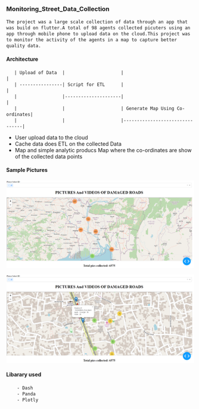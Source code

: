 
### Monitoring_Street_Data_Collection

    The project was a large scale collection of data through an app that was build on flutter.A total of 98 agents collected picuters using an app through mobile phone to upload data on the cloud.This project was to monitor the activity of the agents in a map to capture better quality data.

#### Architecture

       | Upload of Data  |                     |                                |
       | ----------------| Script for ETL      |                                |
       |                 |---------------------|                                |   
       |                 |                     | Generate Map Using Co-ordinates|
       |                 |                     |--------------------------------|                  



* User upload data to the cloud
* Cache data does ETL on the collected Data
* Map and simple analytic producs Map where the co-ordinates are show of the collected data points

#### Sample Pictures
    
![Picture 1](./pictures/Total_Collected_Pics.png)


![Picture 2](./pictures/Zoomed_view.png)




#### Libarary used

        - Dash
        - Panda
        - Plotly
        